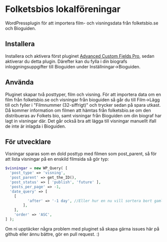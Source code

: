 # Folketsbios lokalföreningar
WordPressplugin för att importera film- och visningsdata från folketsbio.se och Bioguiden.

## Installera
Installera och aktivera först pluginet [Advanced Custom Fields Pro](https://www.advancedcustomfields.com/pro/), sedan aktiverar du detta plugin. Därefter kan du fylla i din biografs inloggningsuppgifter till Bioguiden under Inställningar->Bioguiden.

## Använda
Pluginet skapar två posttyper, film och visning. För att importera data om en film från folketsbio.se och visningar från bioguiden så går du till Film->Lägg till och fyller i "Filmnummer (32-siffrigt)" och trycker sedan på spara utkast. Då kommer information om filmen att hämtas från folketsbio.se om den distribueras av Folkets bio, samt visningar från Bioguiden om din biograf har lagt in visningar där. Det går också bra att lägga till visningar manuellt ifall de inte är inlagda i Bioguiden.

## För utvecklare
Visningar sparas som en dold posttyp med filmen som post_parent, så för att lista visningar på en enskild filmsida så gör typ:
```php
$visningar = new WP_Query( [
  'post_type' => 'visning',
  'post_parent' => get_the_ID(),
  'post_status' => [ 'publish', 'future' ],
  'posts_per_page' => -1,
  'date_query' => [
    [
		  'after' => '-1 day', //Eller hur en nu vill sortera bort gamla visningar...
		],
	],
	'order' => 'ASC',
] );
```

Om ni upptäcker några problem med pluginet så skapa gärna issues här på github eller ännu bättre, gör en pull request. :)
